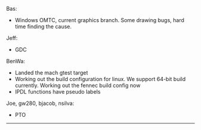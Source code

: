 Bas:
* Windows OMTC, current graphics branch.  Some drawing bugs, hard time finding the cause.

Jeff:
* GDC

BenWa:
* Landed the mach gtest target
* Working out the build configuration for linux. We support 64-bit build currently. Working out the fennec build config now
* IPDL functions have pseudo labels

Joe, gw280, bjacob, nsilva:
* PTO

________________


